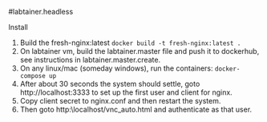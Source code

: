 #labtainer.headless

Install
1. Build the fresh-nginx:latest
`docker build -t fresh-nginx:latest .`
2. On labtainer vm, build the labtainer.master file and push it to dockerhub, see instructions in labtainer.master.create.
3. On any linux/mac (someday windows), run the containers: `docker-compose up`
4. After about 30 seconds the system should settle, goto http://localhost:3333 to set up the first user and client for nginx.
5. Copy client secret to nginx.conf and then restart the system.
6. Then goto http:\\localhost/vnc_auto.html and authenticate as that user.
